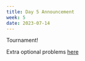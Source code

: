 ```yaml
---
title: Day 5 Announcement
week: 5
date: 2023-07-14
---
```

Tournament!

Extra optional problems [here](/assets/other/extra.pdf)
